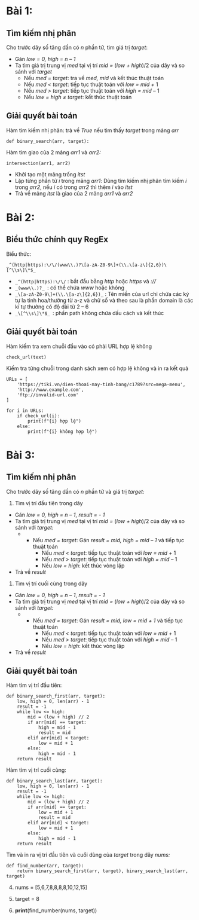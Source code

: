 # **Bài 1:**

## Tìm kiếm nhị phân

Cho trước dãy số tăng dần có _n_ phần tử, tìm giá trị _target_:

- Gán _low = 0, high = n – 1_
- Ta tìm giá trị trung vị _med_ tại vị trí _mid =_ (_low + high_)/2 của dãy và so sánh với _target_
  - Nếu _med = target_: tra về _med, mid_ và kết thúc thuật toán
  - Nếu _med < target_: tiếp tục thuật toán với _low = mid +_ 1
  - Nếu _med > target_: tiếp tục thuật toán với _high = mid –_ 1
  - Nếu _low = high ≠ target_: kết thúc thuật toán

## Giải quyết bài toán



Hàm tìm kiếm nhị phân: trả về _True_ nếu tìm thấy _target_ trong mảng _arr_
```
def binary_search(arr, target):  
```

Hàm tìm giao của 2 mảng _arr1_ và _arr2:_
```
intersection(arr1, arr2)  
```

- Khởi tạo một mảng trống _itst_
- Lặp từng phần tử _i_ trong mảng _arr1_: Dùng tìm kiếm nhị phân tỉm kiếm _i_ trong _arr2_, nếu _i_ có trong _arr2_ thì thêm _i_ vào _itst_
- Trả về mảng _itst_ là giao của 2 mảng _arr1_ và _arr2_

# **Bài 2:**

## Biểu thức chính quy RegEx

Biểu thức: 
```
_^(http|https):\/\/(www\\.)?\[a-zA-Z0-9\]+(\\.\[a-z\]{2,6})\[^\\s\]\*$_
```
- ``` _^(http|https):\/\/ ``` : bắt đầu bằng _http_ hoặc _https_ và _://_
- ```_(www\\.)?_ ```: có thể chứa _www_ hoặc không
- ```_\[a-zA-Z0-9\]+(\\.\[a-z\]{2,6})_``` : Tên miền của url chỉ chứa các ký tự la tinh hoa/thường từ a-z và chữ số và theo sau là phần domain là các kí tự thường có độ dài từ 2 – 6
- ```_\[^\\s\]\*$_ ```: phần path không chứa dấu cách và kết thúc

## Giải quyết bài toán

Hàm kiếm tra xem chuỗi đầu vào có phải URL hợp lệ không
```
check_url(text)
```

Kiếm tra từng chuỗi trong danh sách xem có hợp lệ không và in ra kết quả
```
URLs = [
    'https://tiki.vn/dien-thoai-may-tinh-bang/c1789?src=mega-menu',
    'http://www.example.com',
    'ftp://invalid-url.com'
]

for i in URLs:
    if check_url(i):
        print(f"{i} hợp lệ")
    else:
        print(f"{i} không hợp lệ")
```
# **Bài 3:**

## Tìm kiếm nhị phân

Cho trước dãy số tăng dần có _n_ phần tử và giá trị _target:_

1. Tìm vị trí đầu tiên trong dãy

- Gán _low = 0, high = n – 1_, _result = - 1_
- Ta tìm giá trị trung vị _med_ tại vị trí _mid =_ (_low + high_)/2 của dãy và so sánh với _target:_
  - - Nếu _med = target_: Gán ­_result = mid, high = mid – 1_ và tiếp tục thuật toán
      - Nếu _med < target_: tiếp tục thuật toán với _low = mid +_ 1
      - Nếu _med > target_: tiếp tục thuật toán với _high = mid –_ 1
      - Nếu _low = high_: kết thúc vòng lặp
- Trả về _result_

1. Tìm vị trí cuối cùng trong dãy

- Gán _low = 0, high = n – 1_, _result = - 1_
- Ta tìm giá trị trung vị _med_ tại vị trí _mid =_ (_low + high_)/2 của dãy và so sánh với _target:_
  - - Nếu _med = target_: Gán ­_result = mid, low = mid + 1_ và tiếp tục thuật toán
      - Nếu _med < target_: tiếp tục thuật toán với _low = mid +_ 1
      - Nếu _med > target_: tiếp tục thuật toán với _high = mid –_ 1
      - Nếu _low = high_: kết thúc vòng lặp
- Trả về _result_

## Giải quyết bài toán

Hàm tìm vị trí đầu tiên:

```
def binary_search_first(arr, target):
    low, high = 0, len(arr) - 1
    result = -1
    while low <= high:
        mid = (low + high) // 2
        if arr[mid] == target:
            high = mid - 1
            result = mid
        elif arr[mid] < target:
            low = mid + 1
        else:
            high = mid - 1
    return result
```

Hàm tìm vị trí cuối cùng:
```
def binary_search_last(arr, target):
    low, high = 0, len(arr) - 1
    result = -1
    while low <= high:
        mid = (low + high) // 2
        if arr[mid] == target:
            low = mid + 1
            result = mid
        elif arr[mid] < target:
            low = mid + 1
        else:
            high = mid - 1
    return result
```
Tìm và in ra vị trí đầu tiên và cuổi dùng của _target_ trong dãy _nums:_

```
def find_number(arr, target):
    return binary_search_first(arr, target), binary_search_last(arr, target)
```

4. nums = \[5,6,7,8,8,8,8,10,12,15\]  
5. target = 8  

7. **print**(find_number(nums, target))
